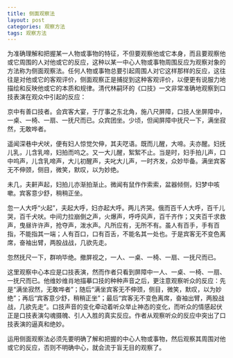 ```yaml
---
title: 侧面观察法
layout: post
categories: 观察方法
tags: 观察方法
---
```


为准确理解和把握某一人物或事物的特征，不但要观察他或它本身，而且要观察他或它周围的人对他或它的反应，这种以某一中心人物或事物周围反应为观察对象的方法称为侧面观察法。任何人物或事物总要引起周围人对它这样那样的反应，这往往是对他或它的客观评价，侧面观察正是捕捉到这种客观评价，以便更有说服力地描绘和反映他或它的本质和规律。清代林嗣环的《口技》一文非常准确地观察到口技表演在观众中引起的反应：

京中有善口技者。会宾客大宴，于厅事之东北角，施八尺屏障，口技人坐屏障中，一桌、一椅、一扇、一抚尺而已。众宾团坐。少顷，但闻屏障中抚尺一下，满坐寂然，无敢哗者。

遥闻深巷中犬吠，便有妇人惊觉欠伸，其夫呓语。既而儿醒，大啼。夫亦醒。妇抚儿乳，儿含乳啼，妇拍而呜之。又一大儿醒，絮絮不止。当是时，妇手拍儿声，口中呜声，儿含乳啼声，大儿初醒声，夫叱大儿声，一时齐发，众妙毕备。满坐宾客无不伸颈，侧目，微笑，默叹，以为妙绝。

未几，夫鼾声起，妇拍儿亦渐拍渐止。微闻有鼠作作索索，盆器倾侧，妇梦中咳嗽。宾客意少舒，稍稍正坐。

忽一人大呼“火起”，夫起大呼，妇亦起大呼。两儿齐哭。俄而百千人大呼，百千儿哭，百千犬吠。中间力拉崩倒之声，火爆声，呼呼风声，百千齐作；又夹百千求救声，曳昼许许声，抢夺声，泼水声。凡所应有，无所不有。虽人有百手，手有百指，不能指其一端；人有百口，口有百舌，不能名其一处也。于是宾客无不变色离席，奋袖出臂，两股战战，几欲先走。

忽然抚尺一下，群响毕绝。撤屏视之，一人、一桌、一椅、一扇、一抚尺而已。

这里观察中心本应是口技表演，然而作者只看到屏障中一人、一桌、一椅、一扇、一抚尺而已。他维妙维肖地描摹口技的种种声音之后，更注意观察听众的反应：先是“满坐寂然，无敢哗者”；随后“满坐宾客无不伸颈，侧目，微笑，默叹，以为妙绝”；再后“宾客意少舒，稍稍正坐”；最后“宾客无不变色离席，奋袖出臂，两股战战，几欲先走”。口技声音的变化牵动着听众举止神态的变化，而听众的情感起伏正是口技表演勾魂摄魄、引人入胜的真实反应。作者从观察听众的反应中突出了口技表演的逼真和绝妙。

运用侧面观察法必须先要明确了解和把握的中心人物或事物，然后观察其周围对他或它的反应，否则不明确中心，就会流于盲无目的观察了。 